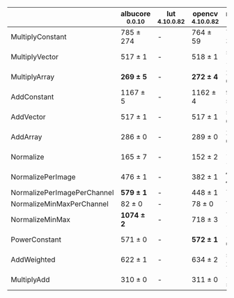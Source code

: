 |                           |albucore<br><small>0.0.10</small>|lut<br><small>4.10.0.82</small>|opencv<br><small>4.10.0.82</small>|numpy<br><small>1.24.4</small>|torchvision<br><small>0.18.1+rocm6.0</small>|
|---------------------------|---------------------------------|-------------------------------|----------------------------------|------------------------------|--------------------------------------------|
|MultiplyConstant           |785 ± 274                        |-                              |764 ± 59                          |779 ± 38                      |**1280 ± 187**                              |
|MultiplyVector             |517 ± 1                          |-                              |518 ± 1                           |518 ± 13                      |**898 ± 12**                                |
|MultiplyArray              |**269 ± 5**                      |-                              |**272 ± 4**                       |225 ± 0                       |230 ± 10                                    |
|AddConstant                |1167 ± 5                         |-                              |1162 ± 4                          |959 ± 5                       |**1705 ± 12**                               |
|AddVector                  |517 ± 1                          |-                              |517 ± 1                           |516 ± 6                       |**851 ± 4**                                 |
|AddArray                   |286 ± 0                          |-                              |289 ± 0                           |237 ± 0                       |232 ± 1                                     |
|Normalize                  |165 ± 7                          |-                              |152 ± 2                           |169 ± 1                       |**508 ± 1**                                 |
|NormalizePerImage          |476 ± 1                          |-                              |382 ± 1                           |**491 ± 4**                   |244 ± 0                                     |
|NormalizePerImagePerChannel|**579 ± 1**                      |-                              |448 ± 1                           |72 ± 1                        |175 ± 0                                     |
|NormalizeMinMaxPerChannel  |82 ± 0                           |-                              |78 ± 0                            |72 ± 0                        |**189 ± 2**                                 |
|NormalizeMinMax            |**1074 ± 2**                     |-                              |718 ± 3                           |769 ± 10                      |779 ± 31                                    |
|PowerConstant              |571 ± 0                          |-                              |**572 ± 1**                       |161 ± 0                       |270 ± 1                                     |
|AddWeighted                |622 ± 1                          |-                              |634 ± 2                           |582 ± 2                       |**788 ± 51**                                |
|MultiplyAdd                |310 ± 0                          |-                              |311 ± 0                           |1031 ± 1                      |**1236 ± 14**                               |
